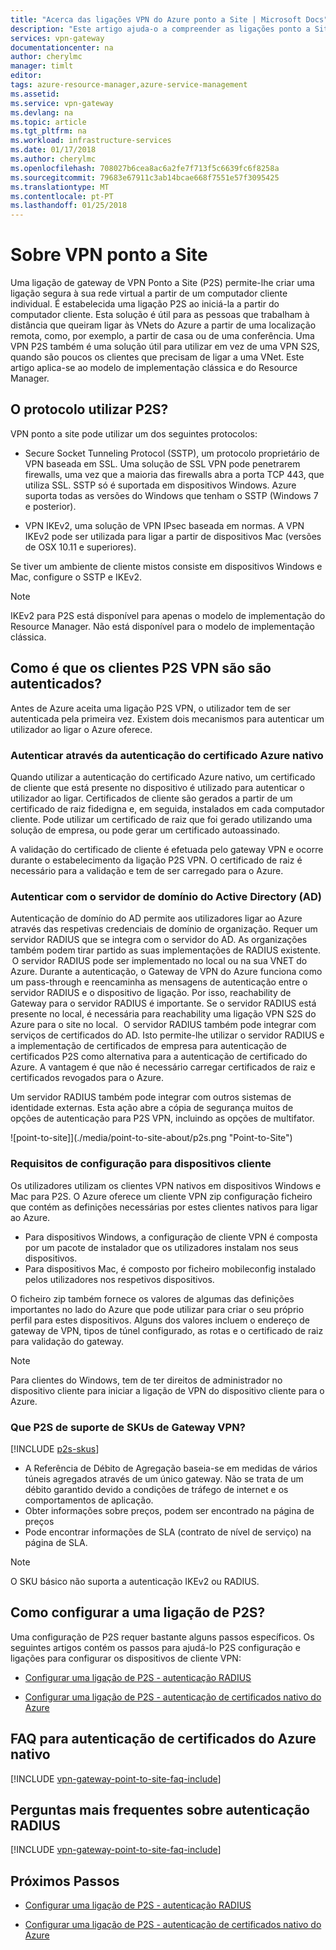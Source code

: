 ```yaml
---
title: "Acerca das ligações VPN do Azure ponto a Site | Microsoft Docs"
description: "Este artigo ajuda-o a compreender as ligações ponto a Site e ajuda-o a decidir o tipo de autenticação de gateway de P2S VPN a utilizar."
services: vpn-gateway
documentationcenter: na
author: cherylmc
manager: timlt
editor: 
tags: azure-resource-manager,azure-service-management
ms.assetid: 
ms.service: vpn-gateway
ms.devlang: na
ms.topic: article
ms.tgt_pltfrm: na
ms.workload: infrastructure-services
ms.date: 01/17/2018
ms.author: cherylmc
ms.openlocfilehash: 708027b6cea8ac6a2fe7f713f5c6639fc6f8258a
ms.sourcegitcommit: 79683e67911c3ab14bcae668f7551e57f3095425
ms.translationtype: MT
ms.contentlocale: pt-PT
ms.lasthandoff: 01/25/2018
---
```

# <a name="about-point-to-site-vpn"></a>Sobre VPN ponto a Site

Uma ligação de gateway de VPN Ponto a Site (P2S) permite-lhe criar uma ligação segura à sua rede virtual a partir de um computador cliente individual. É estabelecida uma ligação P2S ao iniciá-la a partir do computador cliente. Esta solução é útil para as pessoas que trabalham à distância que queiram ligar às VNets do Azure a partir de uma localização remota, como, por exemplo, a partir de casa ou de uma conferência. Uma VPN P2S também é uma solução útil para utilizar em vez de uma VPN S2S, quando são poucos os clientes que precisam de ligar a uma VNet. Este artigo aplica-se ao modelo de implementação clássica e do Resource Manager.

## <a name="protocol"></a>O protocolo utilizar P2S?

VPN ponto a site pode utilizar um dos seguintes protocolos:

* Secure Socket Tunneling Protocol (SSTP), um protocolo proprietário de VPN baseada em SSL. Uma solução de SSL VPN pode penetrarem firewalls, uma vez que a maioria das firewalls abra a porta TCP 443, que utiliza SSL. SSTP só é suportada em dispositivos Windows. Azure suporta todas as versões do Windows que tenham o SSTP (Windows 7 e posterior).

* VPN IKEv2, uma solução de VPN IPsec baseada em normas. A VPN IKEv2 pode ser utilizada para ligar a partir de dispositivos Mac (versões de OSX 10.11 e superiores).

Se tiver um ambiente de cliente mistos consiste em dispositivos Windows e Mac, configure o SSTP e IKEv2.

>[!NOTE]
>IKEv2 para P2S está disponível para apenas o modelo de implementação do Resource Manager. Não está disponível para o modelo de implementação clássica.
>

## <a name="authentication"></a>Como é que os clientes P2S VPN são são autenticados?

Antes de Azure aceita uma ligação P2S VPN, o utilizador tem de ser autenticada pela primeira vez. Existem dois mecanismos para autenticar um utilizador ao ligar o Azure oferece.

### <a name="authenticate-using-native-azure-certificate-authentication"></a>Autenticar através da autenticação do certificado Azure nativo

Quando utilizar a autenticação do certificado Azure nativo, um certificado de cliente que está presente no dispositivo é utilizado para autenticar o utilizador ao ligar. Certificados de cliente são gerados a partir de um certificado de raiz fidedigna e, em seguida, instalados em cada computador cliente. Pode utilizar um certificado de raiz que foi gerado utilizando uma solução de empresa, ou pode gerar um certificado autoassinado.

A validação do certificado de cliente é efetuada pelo gateway VPN e ocorre durante o estabelecimento da ligação P2S VPN. O certificado de raiz é necessário para a validação e tem de ser carregado para o Azure. 

### <a name="authenticate-using-active-directory-ad-domain-server"></a>Autenticar com o servidor de domínio do Active Directory (AD)

Autenticação de domínio do AD permite aos utilizadores ligar ao Azure através das respetivas credenciais de domínio de organização. Requer um servidor RADIUS que se integra com o servidor do AD. As organizações também podem tirar partido as suas implementações de RADIUS existente.   
 O servidor RADIUS pode ser implementado no local ou na sua VNET do Azure. Durante a autenticação, o Gateway de VPN do Azure funciona como um pass-through e reencaminha as mensagens de autenticação entre o servidor RADIUS e o dispositivo de ligação. Por isso, reachability de Gateway para o servidor RADIUS é importante. Se o servidor RADIUS está presente no local, é necessária para reachability uma ligação VPN S2S do Azure para o site no local.  
 O servidor RADIUS também pode integrar com serviços de certificados do AD. Isto permite-lhe utilizar o servidor RADIUS e a implementação de certificados de empresa para autenticação de certificados P2S como alternativa para a autenticação de certificado do Azure. A vantagem é que não é necessário carregar certificados de raiz e certificados revogados para o Azure.

Um servidor RADIUS também pode integrar com outros sistemas de identidade externas. Esta ação abre a cópia de segurança muitos de opções de autenticação para P2S VPN, incluindo as opções de multifator.

![point-to-site]](./media/point-to-site-about/p2s.png "Point-to-Site")

### <a name="configuration-requirements-for-client-devices"></a>Requisitos de configuração para dispositivos cliente

Os utilizadores utilizam os clientes VPN nativos em dispositivos Windows e Mac para P2S. O Azure oferece um cliente VPN zip configuração ficheiro que contém as definições necessárias por estes clientes nativos para ligar ao Azure.

* Para dispositivos Windows, a configuração de cliente VPN é composta por um pacote de instalador que os utilizadores instalam nos seus dispositivos.
* Para dispositivos Mac, é composto por ficheiro mobileconfig instalado pelos utilizadores nos respetivos dispositivos.

O ficheiro zip também fornece os valores de algumas das definições importantes no lado do Azure que pode utilizar para criar o seu próprio perfil para estes dispositivos. Alguns dos valores incluem o endereço de gateway de VPN, tipos de túnel configurado, as rotas e o certificado de raiz para validação do gateway.

>[!NOTE]
>Para clientes do Windows, tem de ter direitos de administrador no dispositivo cliente para iniciar a ligação de VPN do dispositivo cliente para o Azure.
>

### <a name="gwsku"></a>Que P2S de suporte de SKUs de Gateway VPN?

[!INCLUDE [p2s-skus](../../includes/vpn-gateway-table-point-to-site-skus-include.md)]

* A Referência de Débito de Agregação baseia-se em medidas de vários túneis agregados através de um único gateway. Não se trata de um débito garantido devido a condições de tráfego de internet e os comportamentos de aplicação.
* Obter informações sobre preços, podem ser encontrado na página de preços 
* Pode encontrar informações de SLA (contrato de nível de serviço) na página de SLA.

>[!NOTE]
>O SKU básico não suporta a autenticação IKEv2 ou RADIUS.
>

## <a name="configure"></a>Como configurar a uma ligação de P2S?

Uma configuração de P2S requer bastante alguns passos específicos. Os seguintes artigos contém os passos para ajudá-lo P2S configuração e ligações para configurar os dispositivos de cliente VPN:

* [Configurar uma ligação de P2S - autenticação RADIUS](point-to-site-how-to-radius-ps.md)

* [Configurar uma ligação de P2S - autenticação de certificados nativo do Azure](vpn-gateway-howto-point-to-site-rm-ps.md)

## <a name="faqcert"></a>FAQ para autenticação de certificados do Azure nativo

[!INCLUDE [vpn-gateway-point-to-site-faq-include](../../includes/vpn-gateway-faq-p2s-azurecert-include.md)]

## <a name="faqradius"></a>Perguntas mais frequentes sobre autenticação RADIUS

[!INCLUDE [vpn-gateway-point-to-site-faq-include](../../includes/vpn-gateway-faq-p2s-radius-include.md)]

## <a name="next-steps"></a>Próximos Passos

* [Configurar uma ligação de P2S - autenticação RADIUS](point-to-site-how-to-radius-ps.md)

* [Configurar uma ligação de P2S - autenticação de certificados nativo do Azure](vpn-gateway-howto-point-to-site-rm-ps.md)

